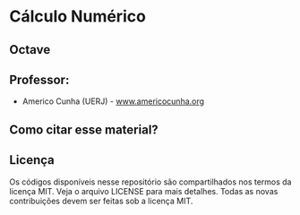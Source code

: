 # Cálculo Numérico



## Octave



## Professor:
- Americo Cunha (UERJ) - www.americocunha.org

## Como citar esse material?


## Licença

Os códigos disponíveis nesse repositório são compartilhados nos termos da licença MIT. Veja o arquivo LICENSE para mais detalhes. Todas as novas contribuições devem ser feitas sob a licença MIT.
